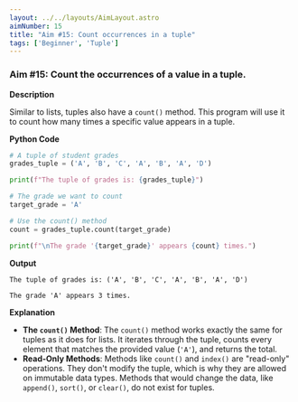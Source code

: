 ```yaml
---
layout: ../../layouts/AimLayout.astro
aimNumber: 15
title: "Aim #15: Count occurrences in a tuple"
tags: ['Beginner', 'Tuple']
---
```


### Aim #15: Count the occurrences of a value in a tuple.

**Description**

Similar to lists, tuples also have a `count()` method. This program will use it to count how many times a specific value appears in a tuple.

**Python Code**

```python
# A tuple of student grades
grades_tuple = ('A', 'B', 'C', 'A', 'B', 'A', 'D')

print(f"The tuple of grades is: {grades_tuple}")

# The grade we want to count
target_grade = 'A'

# Use the count() method
count = grades_tuple.count(target_grade)

print(f"\nThe grade '{target_grade}' appears {count} times.")
```

**Output**

```text
The tuple of grades is: ('A', 'B', 'C', 'A', 'B', 'A', 'D')

The grade 'A' appears 3 times.
```

**Explanation**

- **The `count()` Method**: The `count()` method works exactly the same for tuples as it does for lists. It iterates through the tuple, counts every element that matches the provided value (`'A'`), and returns the total.
- **Read-Only Methods**: Methods like `count()` and `index()` are "read-only" operations. They don't modify the tuple, which is why they are allowed on immutable data types. Methods that would change the data, like `append()`, `sort()`, or `clear()`, do not exist for tuples.

